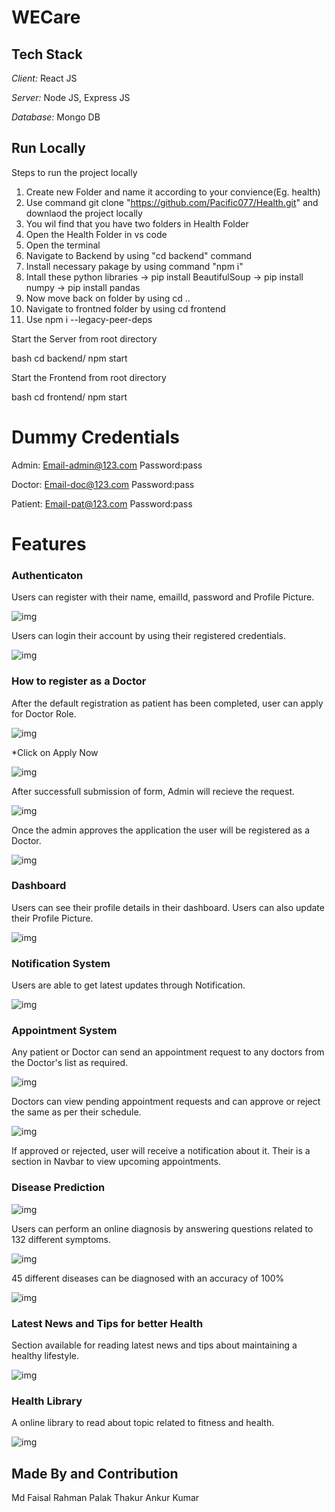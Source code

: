 # WECare
## Tech Stack


*Client:* React JS


*Server:* Node JS, Express JS


*Database:* Mongo DB
  
## Run Locally

Steps to run the project locally 


1. Create new Folder and name it according to your convience(Eg. health)
2. Use command git clone "https://github.com/Pacific077/Health.git" and downlaod the project locally
3. You wil find that you have two folders in Health Folder
4. Open the Health Folder in vs code
5. Open the terminal
6. Navigate to Backend by using "cd backend" command
7. Install necessary pakage by using command "npm i"
8. Intall these python libraries
  -> pip install BeautifulSoup
  -> pip install numpy
  -> pip install pandas
9. Now move back on folder by using cd ..
10. Navigate to frontned folder by using cd frontend
11. Use npm i --legacy-peer-deps

Start the Server from root directory

bash
  cd backend/
  npm start

Start the Frontend from root directory


bash
  cd frontend/
  npm start

# Dummy Credentials
Admin: Email-admin@123.com  Password:pass

Doctor: Email-doc@123.com  Password:pass

Patient: Email-pat@123.com  Password:pass

  
# Features


### Authenticaton
Users can register with their name, emailId, password and Profile Picture.

![img](./frontend/src/images/Screenshots/Register.png)



Users can login their account by using their registered credentials.


![img](./frontend/src/images/Screenshots/Login.png)
 


### How to register as a Doctor
After the default registration as patient has been completed, user can apply for Doctor Role.


![img](./frontend/src/images/Screenshots/ApplyforDoc.png)




*Click on Apply Now


![img](./frontend/src/images/Screenshots/AplyforDocform.png)




After successfull submission of form, Admin will recieve the request.


![img](./frontend/src/images/Screenshots/PendingDocReq.png)



Once the admin approves the application the user will be registered as a Doctor.


![img](./frontend/src/images/Screenshots/ApplyforDocresult.png)




### Dashboard


Users can see their profile details in their dashboard.
Users can also update their Profile Picture.


![img](./frontend/src/images/Screenshots/Dash.png)




### Notification System


Users are able to get latest updates through Notification.


![img](./frontend/src/images/Screenshots/Noti.png)


### Appointment System


Any patient or Doctor can send an appointment request to any doctors from the Doctor's list as required.


![img](./frontend/src/images/Screenshots/appointment.png)



Doctors can view pending appointment requests and can approve or reject the same as per their schedule.


![img](./frontend/src/images/Screenshots/PendingAppointmentReq.png)



If approved or rejected, user will receive a notification about it.
Their is a section in Navbar to view upcoming appointments.



### Disease Prediction


![img](./frontend/src/images/Screenshots/StartInter.png)


Users can perform an online diagnosis by answering questions related to 132 different symptoms.


![img](./frontend/src/images/Screenshots/pred1.png)



45 different diseases can be diagnosed with an accuracy of 100%


![img](./frontend/src/images/Screenshots/Result.png)


### Latest News and Tips for better Health


Section available for reading latest news and tips about maintaining a healthy lifestyle.


![img](./frontend/src/images/Screenshots/News.png)



### Health Library


A online library to read about topic related to fitness and health.


![img](./frontend/src/images/Screenshots/HealthLib.png)



## Made By and Contribution
Md Faisal Rahman
Palak Thakur
Ankur Kumar
